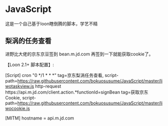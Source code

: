 # JavaScript

这是一个自己基于loon瞎倒腾的脚本，学艺不精


## 梨涡的任务查看

进野比大佬的京东京豆签到 bean.m.jd.com 再签到一下就能获取cookie了。

【Loon 2.1+ 脚本配置】:

[Script] 
cron "0 */1 * * *" tag=京东梨涡任务查看, script-path=https://raw.githubusercontent.com/bokuosusume/JavaScript/master/liwotaskview.js
http-request https:\/\/api\.m\.jd\.com\/client\.action.*functionId=signBean tag=获取京东Cookie, script-path=https://raw.githubusercontent.com/bokuosusume/JavaScript/master/liwocookie.js 

[MITM]
hostname = api.m.jd.com

